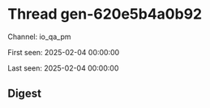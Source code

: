 # Thread gen-620e5b4a0b92
Channel: io_qa_pm

First seen: 2025-02-04 00:00:00

Last seen: 2025-02-04 00:00:00

## Digest


